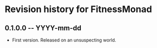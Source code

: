 # Revision history for FitnessMonad

## 0.1.0.0 -- YYYY-mm-dd

* First version. Released on an unsuspecting world.
